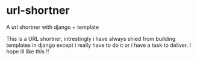 # url-shortner
A url shortner with django + template

This is a URL shortner, intrestingly i have always shied from building templates in django except i really have to do it or i have a task to deliver.
I hope ill like this !!
